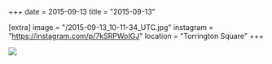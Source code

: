 +++
date = 2015-09-13
title = "2015-09-13"

[extra]
image = "/2015-09-13_10-11-34_UTC.jpg"
instagram = "https://instagram.com/p/7kSRPWoIGJ"
location = "Torrington Square"
+++

<img src="/2015-09-13_10-11-34_UTC.jpg" />
